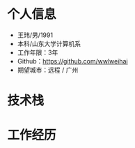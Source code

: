 # 个人信息

- 王玮/男/1991
- 本科/山东大学计算机系
- 工作年限：3年
- Github：https://github.com/wwlweihai
- 期望城市：远程 / 广州

# 技术栈

# 工作经历


